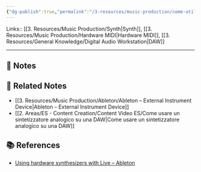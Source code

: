 ```yaml
---
{"dg-publish":true,"permalink":"/3-resources/music-production/come-utilizzare-un-sintetizzatore-hardware-in-una-daw/","tags":["type/note"]}
---
```


Links:: [[3. Resources/Music Production/Synth\|Synth]], [[3. Resources/Music Production/Hardware MIDI\|Hardware MIDI]], [[3. Resources/General Knowledge/Digital Audio Workstation\|DAW]]

---

## 📝 Notes






## 🔗 Related Notes

- [[3. Resources/Music Production/Ableton/Ableton – External Instrument Device\|Ableton – External Instrument Device]]
- [[2. Areas/ES - Content Creation/Content Video ES/Come usare un sintetizzatore analogico su una DAW\|Come usare un sintetizzatore analogico su una DAW]]


## 📚 References

- [Using hardware synthesizers with Live – Ableton](https://help.ableton.com/hc/en-us/articles/209774265-Using-hardware-synthesizers-with-Live)
